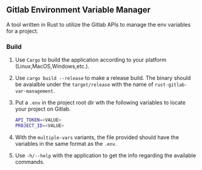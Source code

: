 ## Gitlab Environment Variable Manager

A tool written in Rust to utilize the Gitlab APIs to manage the env variables for a project.

### Build

1. Use `Cargo` to build the application according to your platform (Linux,MacOS,Windows,etc.).
2. Use `cargo build --release` to make a release build. The binary should be avaialble under the `target/release` with the name of `rust-gitlab-var-management`.
3. Put a `.env` in the project root dir wth the following variables to locate your project on Gitlab.

   ```sh
   API_TOKEN=<VALUE>
   PROJECT_ID=<VALUE>

   ```

4. With the `multiple-vars` variants, the file provided should have the variables in the same format as the `.env`.
5. Use `-h/--help` with the application to get the info regarding the available commands.

